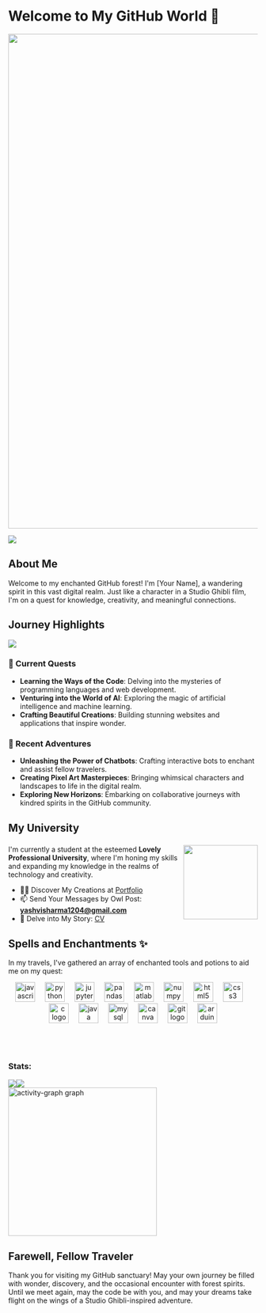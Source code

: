 # Welcome to My GitHub World 🌟
<img width = 1000px src="https://media.giphy.com/media/v1.Y2lkPTc5MGI3NjExaWhkcDhwajkzYmp3dzJjZ3IzdzdpNnZ0Y2loeDZhYTk4bXZwc2dkYiZlcD12MV9pbnRlcm5hbF9naWZfYnlfaWQmY3Q9Zw/eHQ5BsgBIBIGI/giphy.gif">

![](https://komarev.com/ghpvc/?username=yashvisharma1204&color=yellow)<br>
## About Me

Welcome to my enchanted GitHub forest! I'm [Your Name], a wandering spirit in this vast digital realm. Just like a character in a Studio Ghibli film, I'm on a quest for knowledge, creativity, and meaningful connections.

## Journey Highlights
![](https://github-profile-trophy.vercel.app/?username=yashvisharma1204&no-bg=true&theme=onedark)


### 🌱 Current Quests

- **Learning the Ways of the Code**: Delving into the mysteries of programming languages and web development.
- **Venturing into the World of AI**: Exploring the magic of artificial intelligence and machine learning.
- **Crafting Beautiful Creations**: Building stunning websites and applications that inspire wonder.

### 🔭 Recent Adventures

- **Unleashing the Power of Chatbots**: Crafting interactive bots to enchant and assist fellow travelers.
- **Creating Pixel Art Masterpieces**: Bringing whimsical characters and landscapes to life in the digital realm.
- **Exploring New Horizons**: Embarking on collaborative journeys with kindred spirits in the GitHub community.

## My University
###

<img align="right" height="150" src="https://i.pinimg.com/564x/96/51/f4/9651f4ec7a53f7b74a0b289bf0cc8b33.jpg"  />

###

I'm currently a student at the esteemed **Lovely Professional University**, where I'm honing my skills and expanding my knowledge in the realms of technology and creativity.
- 👨‍💻 Discover My Creations at [Portfolio](https://yashvisharma1204.github.io/Portfolio/)
- 📫 Send Your Messages by Owl Post: **yashvisharma1204@gmail.com**
- 📄 Delve into My Story: [CV](https://yashvicv.tiiny.site)

## Spells and Enchantments ✨
In my travels, I've gathered an array of enchanted tools and potions to aid me on my quest:

<div align="center">
  <img src="https://cdn.jsdelivr.net/gh/devicons/devicon/icons/javascript/javascript-original.svg" height="40" alt="javascript logo"  />
  <img width="12" />
  <img src="https://cdn.jsdelivr.net/gh/devicons/devicon/icons/python/python-original-wordmark.svg" height="40" alt="python logo"  />
  <img width="12" />
  <img src="https://cdn.jsdelivr.net/gh/devicons/devicon/icons/jupyter/jupyter-original-wordmark.svg" height="40" alt="jupyter logo"  />
  <img width="12" />
  <img src="https://cdn.jsdelivr.net/gh/devicons/devicon/icons/pandas/pandas-original-wordmark.svg" height="40" alt="pandas logo"  />
  <img width="12" />
  <img src="https://cdn.jsdelivr.net/gh/devicons/devicon/icons/matlab/matlab-original.svg" height="40" alt="matlab logo"  />
  <img width="12" />
  <img src="https://cdn.jsdelivr.net/gh/devicons/devicon/icons/numpy/numpy-original-wordmark.svg" height="40" alt="numpy logo"  />
  <img width="12" />
  <img src="https://cdn.jsdelivr.net/gh/devicons/devicon/icons/html5/html5-original.svg" height="40" alt="html5 logo"  />
  <img width="12" />
  <img src="https://cdn.jsdelivr.net/gh/devicons/devicon/icons/css3/css3-original.svg" height="40" alt="css3 logo"  />
  <img width="12" />
  <img src="https://cdn.jsdelivr.net/gh/devicons/devicon/icons/c/c-original.svg" height="40" alt="c logo"  />
  <img width="12" />
  <img src="https://cdn.jsdelivr.net/gh/devicons/devicon/icons/java/java-original-wordmark.svg" height="40" alt="java logo"  />
  <img width="12" />
  <img src="https://cdn.jsdelivr.net/gh/devicons/devicon/icons/mysql/mysql-original-wordmark.svg" height="40" alt="mysql logo"  />
  <img width="12" />
  <img src="https://cdn.jsdelivr.net/gh/devicons/devicon/icons/canva/canva-original.svg" height="40" alt="canva logo"  />
  <img width="12" />
  <img src="https://cdn.jsdelivr.net/gh/devicons/devicon/icons/git/git-original-wordmark.svg" height="40" alt="git logo"  />
  <img width="12" />
  <img src="https://cdn.jsdelivr.net/gh/devicons/devicon/icons/arduino/arduino-original-wordmark.svg" height="40" alt="arduino logo"  />
</div>

<br>
<br>
<br>
<h3 align="left">Stats:</h3>

![](https://github-readme-stats.vercel.app/api?username=Yashvisharma1204&theme=vision-friendly-dark&hide_border=true&include_all_commits=true&count_private=true)![](https://github-readme-streak-stats.herokuapp.com/?user=Yashvisharma1204&theme=vision-friendly-dark&hide_border=true)<br/>
<img src="https://github-readme-activity-graph.vercel.app/graph?username=yashvisharma1204&radius=16&theme=github-dark&area=true&order=5&hide_title=false&hide_border=false" height="300" alt="activity-graph graph"  />

## Farewell, Fellow Traveler
Thank you for visiting my GitHub sanctuary! May your own journey be filled with wonder, discovery, and the occasional encounter with forest spirits. Until we meet again, may the code be with you, and may your dreams take flight on the wings of a Studio Ghibli-inspired adventure.



